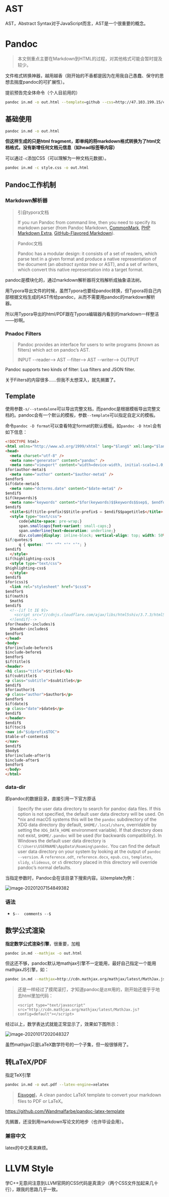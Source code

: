 # AST

AST，Abstract Syntax对于JavaScript而言，AST是一个很重要的概念。



# Pandoc

> 本文侧重点主要在Markdown到HTML的过程，对其他格式可能会暂时提及较少。

文件格式转换神器，越用越香（刚开始的不香都是因为在用我自己愚蠢、保守的思想去揣度pandoc的可扩展性）。

提前预告完全体命令（个人目前用的）

```bash
pandoc in.md -o out.html --template=github --css=http://47.103.199.15/css/paper.css --mathjax=http://cdn.mathjax.org/mathjax/latest/MathJax.js?config=default
```



## 基础使用

```bash
pandoc in.md -o out.html
```

**但这样生成的只是html fragment，即单纯的将markdown格式转换为了html文档格式，没有新增任何文档元信息（如head标签等内容）**

可以通过`-c`添加CSS（可以理解为一种文档元数据）。

```bash
pandoc in.md -c style.css -o out.html
```

## Pandoc工作机制

### Markdown解析器

> 引自typora文档
>
> If you run Pandoc from command line, then you need to specify its markdown parser (from Pandoc Markdown, [CommonMark](http://commonmark.org/), [PHP Markdown Extra](https://michelf.ca/projects/php-markdown/extra/), [GitHub-Flavored Markdown](https://help.github.com/articles/github-flavored-markdown/)).

> Pandoc文档
>
> Pandoc has a modular design: it consists of a set of readers, which parse text in a given format and produce a native representation of the document (an *abstract syntax tree* or AST), and a set of writers, which convert this native representation into a target format.

pandoc是模块化的，通过markdown解析器将文档解析成抽象语法树。

用Typora导出文件的时候，虽然Typora也要经pandoc转换，但Typora将自己内部根据文档生成的AST传给pandoc，从而不需要用pandoc的markdown解析器。

所以用Typora导出的html/PDF跟在Typora编辑器内看到的markdown一样整洁——妙啊。

### Pnadoc Filters

> Pandoc provides an interface for users to write programs (known as filters) which act on pandoc’s AST.
>
> INPUT --reader--> AST --filter--> AST --writer--> OUTPUT

Pandoc supports two kinds of filter: Lua filters and JSON filter.

关于Filters的内容很多……但我不太想深入，就先搁置了。





## Template

使用参数`-s/--standalone`可以导出完整文档，而pandoc是根据模板导出完整文档的。pandoc会有一个默认的模板，参数`--template`可以指定自定义的模板。



命令`pandoc -D format`可以查看特定format的默认模板。如`pandoc -D html`会有如下信息：

```html
<!DOCTYPE html>
<html xmlns="http://www.w3.org/1999/xhtml" lang="$lang$" xml:lang="$lang$"$if(dir)$ dir="$dir$"$endif$>
<head>
  <meta charset="utf-8" />
  <meta name="generator" content="pandoc" />
  <meta name="viewport" content="width=device-width, initial-scale=1.0, user-scalable=yes" />
$for(author-meta)$
  <meta name="author" content="$author-meta$" />
$endfor$
$if(date-meta)$
  <meta name="dcterms.date" content="$date-meta$" />
$endif$
$if(keywords)$
  <meta name="keywords" content="$for(keywords)$$keywords$$sep$, $endfor$" />
$endif$
  <title>$if(title-prefix)$$title-prefix$ – $endif$$pagetitle$</title>
  <style type="text/css">
      code{white-space: pre-wrap;}
      span.smallcaps{font-variant: small-caps;}
      span.underline{text-decoration: underline;}
      div.column{display: inline-block; vertical-align: top; width: 50%;}
$if(quotes)$
      q { quotes: "“" "”" "‘" "’"; }
$endif$
  </style>
$if(highlighting-css)$
  <style type="text/css">
$highlighting-css$
  </style>
$endif$
$for(css)$
  <link rel="stylesheet" href="$css$">
$endfor$
$if(math)$
  $math$
$endif$
  <!--[if lt IE 9]>
    <script src="//cdnjs.cloudflare.com/ajax/libs/html5shiv/3.7.3/html5shiv-printshiv.min.js"></script>
  <![endif]-->
$for(header-includes)$
  $header-includes$
$endfor$
</head>
<body>
$for(include-before)$
$include-before$
$endfor$
$if(title)$
<header>
<h1 class="title">$title$</h1>
$if(subtitle)$
<p class="subtitle">$subtitle$</p>
$endif$
$for(author)$
<p class="author">$author$</p>
$endfor$
$if(date)$
<p class="date">$date$</p>
$endif$
</header>
$endif$
$if(toc)$
<nav id="$idprefix$TOC">
$table-of-contents$
</nav>
$endif$
$body$
$for(include-after)$
$include-after$
$endfor$
</body>
</html>
```



### data-dir

即pandoc的数据目录，直接引用一下官方原话

> Specify the user data directory to search for pandoc data files. If this option is not specified, the default user data directory will be used. On *nix and macOS systems this will be the `pandoc` subdirectory of the XDG data directory (by default, `$HOME/.local/share`, overridable by setting the `XDG_DATA_HOME` environment variable). If that directory does not exist, `$HOME/.pandoc` will be used (for backwards compatibility). In Windows the default user data directory is `C:\Users\USERNAME\AppData\Roaming\pandoc`. You can find the default user data directory on your system by looking at the output of `pandoc --version`. A `reference.odt`, `reference.docx`, `epub.css`, `templates`, `slidy`, `slideous`, or `s5` directory placed in this directory will override pandoc’s normal defaults.

当指定参数时，Pandoc会在该目录下搜索内容。以template为例：

![image-20201207154849382](C:\Users\Five\Desktop\note\img\image-20201207154849382.png)



### 语法

* `$--  comments --$`





## 数学公式渲染

**指定数学公式渲染引擎**，很重要，加粗

```bash
pandoc in.md --mathjax -o out.html
```

但这还不够，pandoc默认地mathjax引擎不一定能用，最好自己指定一个能用mathjaxJS引擎，如：

```bash
pandoc in.md --mathjax=http://cdn.mathjax.org/mathjax/latest/MathJax.jsconfig=default -o out.html
```

> 还是一样经过了摸爬滚打，才知道pandoc是`这样`用的，刚开始还傻乎乎地去html里加代码：
>
> `<script type="text/javascript" src="http://cdn.mathjax.org/mathjax/latest/MathJax.js?config=default"></script>`

经过以上，数学表达式就能正常显示了，效果如下图所示：

![image-20201017202048327](C:/Users/Five/Desktop/note/img/image-20201017202048327.png)

虽然mathjax只是LaTeX数学符号的一个子集，但一般很够用了。



## 转LaTeX/PDF

指定TeX引擎

```bash
pandoc in.md -o out.pdf --latex-engine=xelatex
```

> [Eisvogel](https://link.zhihu.com/?target=https%3A//github.com/Wandmalfarbe/pandoc-latex-template)，A clean pandoc LaTeX template to convert your markdown files to PDF or LaTeX。

https://github.com/Wandmalfarbe/pandoc-latex-template

先搁置，还没到用markdown写论文的地步（也许毕设会用）。

### 兼容中文

latex的中文素来麻烦。









# LLVM Style

学C++无意间注意到LLVM官网的CSS代码是真滴少（两个CSS文件加起来几十行），跟我的思路几乎一致。





[^1]: [pandoc官方文档](https://pandoc.org/MANUAL.html)
[^2]:[AST for JavaScript developers](https://itnext.io/ast-for-javascript-developers-3e79aeb08343)
[^3]:[Python AST官方文档](https://docs.python.org/zh-cn/3.7/library/ast.html)